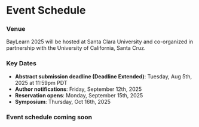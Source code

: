 # Event Schedule
### Venue
BayLearn 2025 will be hosted at Santa Clara University and co-organized in partnership with the University of California, Santa Cruz.

### Key Dates
* **Abstract submission deadline (Deadline Extended)**: Tuesday, Aug 5th, 2025 at 11:59pm PDT
* **Author notifications**: Friday, September 12th, 2025
* **Reservation opens**: Monday, September 15th, 2025
* **Symposium**: Thursday, Oct 16th, 2025

### Event schedule coming soon
